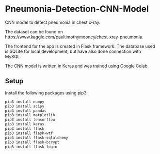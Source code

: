 # Pneumonia-Detection-CNN-Model
CNN model to detect pneumonia in chest x-ray.

The dataset can be found on https://www.kaggle.com/paultimothymooney/chest-xray-pneumonia.

The frontend for the app is created in Flask framework. The database used is SQLite for local development, but have also done connection with MySQL. 

The CNN model is written in Keras and was trained using Google Colab.

## Setup
Install the following packages using pip3
```bash
pip3 install numpy
pip3 install scipy
pip3 install pandas
pip3 install matplotlib
pip3 install tensorflow
pip3 install keras
pip3 install flask
pip3 install flask-wtf
pip3 install flask-sqlalchemy
pip3 install flask-bcrypt
pip3 install flask-login
```
